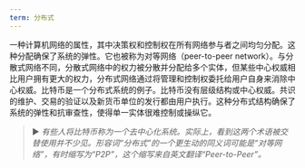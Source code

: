 ```yaml
---
term: 分布式
---
```


一种计算机网络的属性，其中决策权和控制权在所有网络参与者之间均匀分配。这种分配确保了系统的弹性。它也被称为对等网络（peer-to-peer network）。与分散式网络不同，分散式网络中的权力被分散并分配给多个实体，但某些中心权威相比用户拥有更大的权力，分布式网络通过将管理和控制权委托给用户自身来消除中心权威。比特币是一个分布式系统的例子。比特币没有层级结构或中心权威。共识的维护、交易的验证以及新货币单位的发行都由用户执行。这种分布式结构确保了系统的弹性和抗审查性，使得单一实体很难控制或操纵它。

> ► *有些人将比特币称为一个去中心化系统。实际上，看到这两个术语被交替使用并不少见。形容词“分布式”的一个更生动的同义词可能是“对等网络”，有时缩写为“P2P”，这个缩写来自英文翻译“Peer-to-Peer”。*